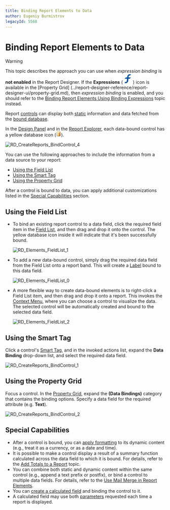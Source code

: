 ```yaml
---
title: Binding Report Elements to Data
author: Eugeniy Burmistrov
legacyId: 5568
---
```

# Binding Report Elements to Data

> [!WARNING]
> This topic describes the approach you can use when  *expression binding* is **not enabled** in the Report Designer. If the **Expressions** (![Expressions](../../../../images/icon-expressions.svg)) icon is available in the [Property Grid] (../report-designer-reference/report-designer-ui/property-grid.md), then *expression binding* is enabled, and you should refer to the [Binding Report Elements Using Binding Expressions](binding-report-elements-using-binding-expressions.md) topic instead.


Report [controls](../report-designer-reference/report-controls.md) can display both [static](add-or-modify-static-information-in-your-report.md) information and data fetched from the [bound database](../create-reports/binding-a-report-to-data.md).

In the [Design Panel](../report-designer-reference/report-designer-ui/design-panel.md) and in the [Report Explorer](../report-designer-reference/report-designer-ui/report-explorer.md), each data-bound control has a yellow database icon (![Database](../../../../images/icon-database.png)).

![RD_CreateReports_BindControl_4](../../../../images/img8337.png)

You can use the following approaches to include the information from a data source to your report:

* [Using the Field List](#using-the-field-list)
* [Using the Smart Tag](#using-the-smart-tag)
* [Using the Property Grid](#using-the-property-grid)

After a control is bound to data, you can apply additional customizations  listed in the [Special Capabilities](#special-capabilities) section.

## Using the Field List
* To bind an existing report control to a data field, click the required field item in the [Field List](../report-designer-reference/report-designer-ui/field-list.md), and then drag and drop it onto the control. The yellow database icon inside it will indicate that it's been successfully bound.

    ![RD_Elements_FieldList_1](../../../../images/img8266.png)

* To add a new data-bound control, simply drag the required data field from the Field List onto a report band. This will create a [Label](../report-designer-reference/report-controls/label.md) bound to this data field.

    ![RD_Elements_FieldList_0](../../../../images/img8265.png)

* A more flexible way to create data-bound elements is to right-click a Field List item, and then drag and drop it onto a report. This invokes the [Context Menu](../report-designer-reference/report-designer-ui/context-menu.md), where you can choose a control to visualize the data. The selected control will be automatically created and bound to the selected data field.
	
	![RD_Elements_FieldList_2](../../../../images/img8267.png)

## Using the Smart Tag
Click a control's [Smart Tag](../report-designer-reference/report-designer-ui/smart-tag.md), and in the invoked actions list, expand the **Data Binding** drop-down list, and select the required data field.

![RD_CreateReports_BindControl_1](../../../../images/img8334.png)

## Using the Property Grid
Focus a control. In the [Property Grid](../report-designer-reference/report-designer-ui/property-grid.md), expand the **(Data Bindings)** category that contains the binding options. Specify a data field for the required attribute (e.g. **Text**).

![RD_CreateReports_BindControl_2](../../../../images/img8335.png)

## Special Capabilities
* After a control is bound, you can [apply formatting](change-value-formatting-of-report-elements.md) to its dynamic content (e.g., treat it as a currency, or as a date and time).
* It is possible to make a control display a result of a summary function calculated across the data field to which it is bound. For details, refer to the [Add Totals to a Report](add-totals-to-a-report.md) topic.
* You can combine both static and dynamic content within the same control (e.g., append a text prefix or postfix), or bind a control to multiple data fields. For details, refer to the [Use Mail Merge in Report Elements](use-mail-merge-in-report-elements.md).
* You can [create a calculated field](add-calculated-fields-to-a-report.md) and binding the control to it.
* A calculated field may use both [parameters](add-parameters-to-a-report.md) requested each time a report is displayed.
